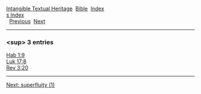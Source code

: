 [Intangible Textual Heritage](../../index)  [Bible](../index) 
[Index](index)   
[s Index](_s_)  
  [Previous](c11128)  [Next](c11130) 

------------------------------------------------------------------------

### &lt;sup&gt; 3 entries

[Hab 1:9](../kjv/hab001.htm#009)  
[Luk 17:8](../kjv/luk017.htm#008)  
[Rev 3:20](../kjv/rev003.htm#020)  

------------------------------------------------------------------------

[Next: superfluity (1)](c11130)
